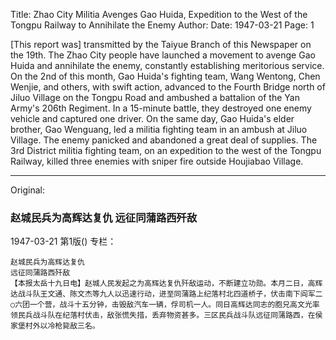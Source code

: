 Title: Zhao City Militia Avenges Gao Huida, Expedition to the West of the Tongpu Railway to Annihilate the Enemy
Author:
Date: 1947-03-21
Page: 1

[This report was] transmitted by the Taiyue Branch of this Newspaper on the 19th.
    The Zhao City people have launched a movement to avenge Gao Huida and annihilate the enemy, constantly establishing meritorious service. On the 2nd of this month, Gao Huida's fighting team, Wang Wentong, Chen Wenjie, and others, with swift action, advanced to the Fourth Bridge north of Jiluo Village on the Tongpu Road and ambushed a battalion of the Yan Army's 206th Regiment. In a 15-minute battle, they destroyed one enemy vehicle and captured one driver. On the same day, Gao Huida's elder brother, Gao Wenguang, led a militia fighting team in an ambush at Jiluo Village. The enemy panicked and abandoned a great deal of supplies. The 3rd District militia fighting team, on an expedition to the west of the Tongpu Railway, killed three enemies with sniper fire outside Houjiabao Village.



<hr /> 

Original: 


### 赵城民兵为高辉达复仇  远征同蒲路西歼敌

1947-03-21
第1版()
专栏：

    赵城民兵为高辉达复仇
    远征同蒲路西歼敌
    【本报太岳十九日电】赵城人民发起之为高辉达复仇歼敌运动，不断建立功勋。本月二日，高辉达战斗队王文通、陈文杰等九人以迅速行动，进至同蒲路上纪落村北四道桥子，伏击南下阎军二○六团一个营，战斗十五分钟，击毁敌汽车一辆，俘司机一人。同日高辉达同志的胞兄高文光率领民兵战斗队在纪落村伏击，敌张慌失措，丢弃物资甚多。三区民兵战斗队远征同蒲路西，在侯家堡村外以冷枪毙敌三名。
